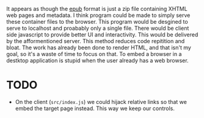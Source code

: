 It appears as though the [epub](https://en.wikipedia.org/wiki/EPUB) format is just a zip file containing XHTML web pages and metadata.
I think program could be made to simply serve these container files to the browser.
This program would be desgined to serve to localhost and proabably only a single file.
There would be client side javascript to provide better UI and interactivity.
This would be delivered by the afformentioned server.
This method reduces code repitition and bloat.
The work has already been done to render HTML, and that isn't my goal, so it's a waste of time to focus on that.
To embed a browser in a destktop application is stupid when the user already has a web browser.


# TODO

- On the client (`src/index.js`) we could hijack relative links so that we
  embed the target page instead. This way we keep our controls.
